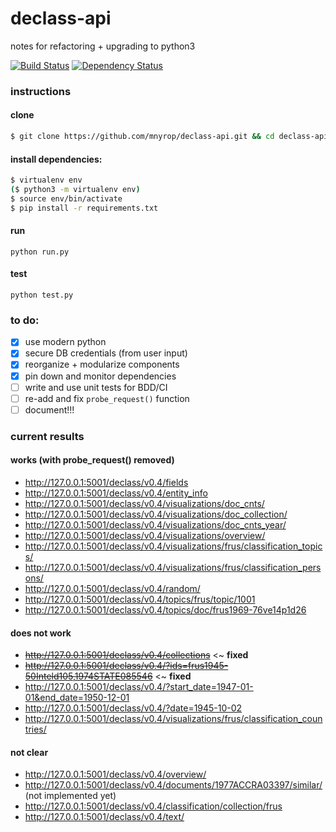 # declass-api
notes for refactoring + upgrading to python3

[![Build Status](https://travis-ci.org/mnyrop/declass-api.svg?branch=master)](https://travis-ci.org/mnyrop/declass-api)
[![Dependency Status](https://gemnasium.com/badges/github.com/mnyrop/declass-api.svg)](https://gemnasium.com/github.com/mnyrop/declass-api)

### instructions

#### clone
```sh
$ git clone https://github.com/mnyrop/declass-api.git && cd declass-api
```

#### install dependencies:
```sh
$ virtualenv env
($ python3 -m virtualenv env)
$ source env/bin/activate
$ pip install -r requirements.txt
```

#### run

`python run.py`

#### test

`python test.py`


### to do:
- [x] use modern python
- [x] secure DB credentials (from user input)
- [x] reorganize + modularize components
- [x] pin down and monitor dependencies
- [ ] write and use unit tests for BDD/CI
- [ ] re-add and fix `probe_request()` function
- [ ] document!!!

### current results

#### works (with probe_request() removed)
- http://127.0.0.1:5001/declass/v0.4/fields
- http://127.0.0.1:5001/declass/v0.4/entity_info
- http://127.0.0.1:5001/declass/v0.4/visualizations/doc_cnts/
- http://127.0.0.1:5001/declass/v0.4/visualizations/doc_collection/
- http://127.0.0.1:5001/declass/v0.4/visualizations/doc_cnts_year/
- http://127.0.0.1:5001/declass/v0.4/visualizations/overview/
- http://127.0.0.1:5001/declass/v0.4/visualizations/frus/classification_topics/
- http://127.0.0.1:5001/declass/v0.4/visualizations/frus/classification_persons/
- http://127.0.0.1:5001/declass/v0.4/random/
- http://127.0.0.1:5001/declass/v0.4/topics/frus/topic/1001
- http://127.0.0.1:5001/declass/v0.4/topics/doc/frus1969-76ve14p1d26

#### does not work
- ~~http://127.0.0.1:5001/declass/v0.4/collections~~ <~ __fixed__
- ~~http://127.0.0.1:5001/declass/v0.4/?ids=frus1945-50Inteld105,1974STATE085546~~ <~ __fixed__
- http://127.0.0.1:5001/declass/v0.4/?start_date=1947-01-01&end_date=1950-12-01
- http://127.0.0.1:5001/declass/v0.4/?date=1945-10-02
- http://127.0.0.1:5001/declass/v0.4/visualizations/frus/classification_countries/


#### not clear
- http://127.0.0.1:5001/declass/v0.4/overview/
- http://127.0.0.1:5001/declass/v0.4/documents/1977ACCRA03397/similar/ (not implemented yet)
- http://127.0.0.1:5001/declass/v0.4/classification/collection/frus
- http://127.0.0.1:5001/declass/v0.4/text/
